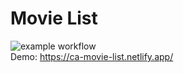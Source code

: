 # Movie List
![example workflow](https://github.com/carlaberg/movie-list/actions/workflows/main.yml/badge.svg) <br/>
Demo: https://ca-movie-list.netlify.app/

